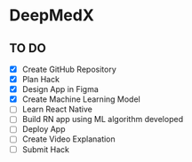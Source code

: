 # DeepMedX

## TO DO

- [x] Create GitHub Repository
- [x] Plan Hack
- [x] Design App in Figma
- [x] Create Machine Learning Model
- [ ] Learn React Native
- [ ] Build RN app using ML algorithm developed
- [ ] Deploy App
- [ ] Create Video Explanation
- [ ] Submit Hack
